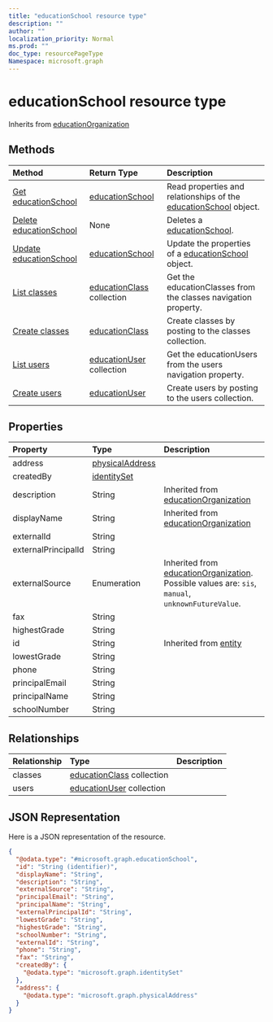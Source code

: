 ```yaml
---
title: "educationSchool resource type"
description: ""
author: ""
localization_priority: Normal
ms.prod: ""
doc_type: resourcePageType
Namespace: microsoft.graph
---
```



# educationSchool resource type




Inherits from [educationOrganization](../resources/educationOrganization.md)

## Methods
|Method|Return Type|Description|
|:---|:---|:---|
|[Get educationSchool](../api/educationschool-get.md)|[educationSchool](../resources/educationSchool.md)|Read properties and relationships of the [educationSchool](../resources/educationschool.md) object.|
|[Delete educationSchool](../api/educationschool-delete.md)|None|Deletes a [educationSchool](../resources/educationschool.md).|
|[Update educationSchool](../api/educationschool-update.md)|[educationSchool](../resources/educationSchool.md)|Update the properties of a [educationSchool](../resources/educationschool.md) object.|
|[List classes](../api/educationschool-list-classes.md)|[educationClass](../resources/educationClass.md) collection|Get the educationClasses from the classes navigation property.|
|[Create classes](../api/educationschool-post-classes.md)|[educationClass](../resources/educationClass.md)|Create classes by posting to the classes collection.|
|[List users](../api/educationschool-list-users.md)|[educationUser](../resources/educationUser.md) collection|Get the educationUsers from the users navigation property.|
|[Create users](../api/educationschool-post-users.md)|[educationUser](../resources/educationUser.md)|Create users by posting to the users collection.|

## Properties
|Property|Type|Description|
|:---|:---|:---|
|address|[physicalAddress](../resources/physicalAddress.md)||
|createdBy|[identitySet](../resources/identitySet.md)||
|description|String| Inherited from [educationOrganization](../resources/educationOrganization.md)|
|displayName|String| Inherited from [educationOrganization](../resources/educationOrganization.md)|
|externalId|String||
|externalPrincipalId|String||
|externalSource|Enumeration| Inherited from [educationOrganization](../resources/educationOrganization.md). Possible values are: `sis`, `manual`, `unknownFutureValue`.|
|fax|String||
|highestGrade|String||
|id|String| Inherited from [entity](../resources/entity.md)|
|lowestGrade|String||
|phone|String||
|principalEmail|String||
|principalName|String||
|schoolNumber|String||

## Relationships
|Relationship|Type|Description|
|:---|:---|:---|
|classes|[educationClass](../resources/educationClass.md) collection||
|users|[educationUser](../resources/educationUser.md) collection||

## JSON Representation
Here is a JSON representation of the resource.
<!-- {
  "blockType": "resource",
  "keyProperty": "id",
  "@odata.type": "microsoft.graph.educationSchool",
  "baseType": "microsoft.graph.educationOrganization",
  "openType": false
}
-->
``` json
{
  "@odata.type": "#microsoft.graph.educationSchool",
  "id": "String (identifier)",
  "displayName": "String",
  "description": "String",
  "externalSource": "String",
  "principalEmail": "String",
  "principalName": "String",
  "externalPrincipalId": "String",
  "lowestGrade": "String",
  "highestGrade": "String",
  "schoolNumber": "String",
  "externalId": "String",
  "phone": "String",
  "fax": "String",
  "createdBy": {
    "@odata.type": "microsoft.graph.identitySet"
  },
  "address": {
    "@odata.type": "microsoft.graph.physicalAddress"
  }
}
```

